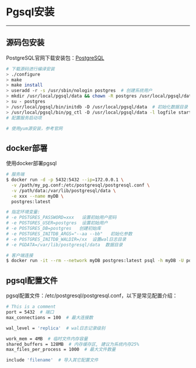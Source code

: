 # Pgsql安装
---

## 源码包安装

PostgreSQL官网下载安装包：[PostgreSQL](https://www.postgresql.org/)

```bash
# 下载源码进行编译安装
> ./configure
> make
> make install
> useradd -r -s /usr/sbin/nologin postgres  # 创建系统用户
> mkdir /usr/local/pgsql/data && chown -R postgres /usr/local/pgsql/data
> su - postgres
> /usr/local/pgsql/bin/initdb -D /usr/local/pgsql/data  # 初始化数据目录
> /usr/local/pgsql/bin/pg_ctl -D /usr/local/pgsql/data -l logfile start  # 启动数据库
# 配置服务启动项

# 使用yum源安装，参考官网
```

## docker部署

使用docker部署pgsql

```bash
# 服务端
$ docker run -d -p 5432:5432 --ip=172.0.0.1 \
  -v /path/my_pg.conf:/etc/postgresql/postgresql.conf \
  -v /path/data:/var/lib/postgresql/data \
  -e xxx --name myDB \
  postgres:latest

# 指定环境变量: 
# -e POSTGRES_PASSWORD=xxx   设置初始用户密码
# -e POSTGRES_USER=postgres  设置初始用户
# -e POSTGRES_DB=postgres   创建初始库
# -e POSTGRES_INITDB_ARGS="--aa --bb"   初始化参数
# -e POSTGRES_INITDB_WALDIR=/xx  设置wal日志目录
# -e PGDATA=/var/lib/postgresql/data  数据目录

# 客户端连接
$ docker run -it --rm --network myDB postgres:latest psql -h myDB -U postgres
```

## pgsql配置文件

pgsql配置文件：/etc/postgresql/postgresql.conf，以下是常见配置介绍：

```bash
# This is a comment
port = 5432  # 端口
max_connections = 100  # 最大连接数

wal_level = 'replica'  # wal日志记录级别

work_mem = 4MB  # 临时文件内存容量
shared_buffers = 128MB  # 内存缓存区, 建议为系统内存25%
max_files_per_process = 1000  # 最大文件数量

include 'filename'  # 导入其它配置文件
```